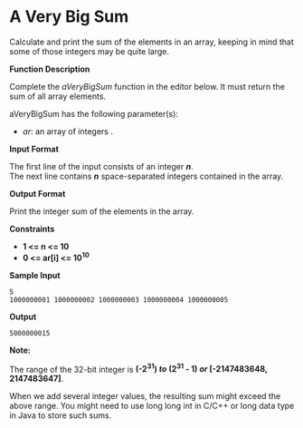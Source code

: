 # A Very Big Sum

<p>Calculate and print the sum of the elements in an array, keeping in mind that some of those integers may be quite large.</p>
<p><strong>Function Description</strong></p>
<p>Complete the <em>aVeryBigSum</em> function in the editor below. It must return the sum of all array elements.</p>
<p>aVeryBigSum has the following parameter(s):</p>
<ul>
  <li><em>ar</em>: an array of integers . </li>
</ul>
<p><strong>Input Format</strong> </p>
<p>The first line of the input consists of an integer <strong><em>n</em></strong>. <br>
  The next line contains <strong><em>n</em></strong> space-separated integers contained in the array. </p>
<p><strong>Output Format</strong></p>
<p>Print the integer sum of the elements in the array.</p>
<p><strong>Constraints</strong> <br>
  <ul>
    <li><strong>1 &lt= n &lt= 10</strong> <br></li>
    <li><strong>0 &lt= ar[i] &lt= 10<sup>10</sup></strong></li>
  </ul>
</p>
<p><strong>Sample Input</strong> </p>
<pre><code>5
1000000001 1000000002 1000000003 1000000004 1000000005
</code></pre>
<p><strong>Output</strong> </p>
<pre><code>5000000015
</code></pre> 
<p><strong>Note:</strong> </p> 
<p>The range of the 32-bit integer is <strong>(-2<sup>31</sup>) <em>to</em> (2<sup>31</sup> - 1) <em>or</em> [-2147483648, 2147483647]</strong>.<br> </p>
<p>When we add several integer values, the resulting sum might exceed the above range. You might need to use long long int in C/C++ or long data type in Java to store such sums. </p>
 
